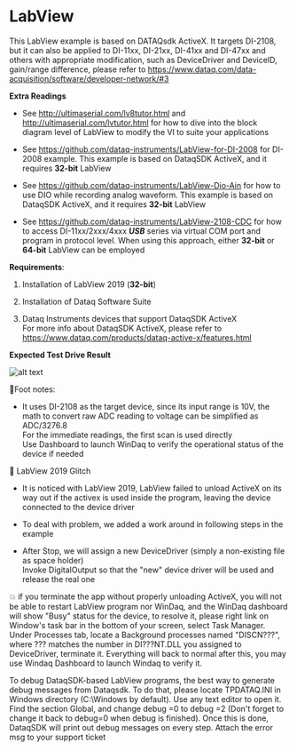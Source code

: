 # LabView
This LabView example is based on DATAQsdk ActiveX. It targets DI-2108, but it can also be applied to  DI-11xx, DI-21xx, DI-41xx and DI-47xx and others with appropriate modification, such as DeviceDriver and DeviceID, gain/range difference, please refer to https://www.dataq.com/data-acquisition/software/developer-network/#3

**Extra Readings**
  - See http://ultimaserial.com/lv8tutor.html and http://ultimaserial.com/lvtutor.html for how to dive into the block diagram level of LabView to modify the VI to suite your applications

  - See https://github.com/dataq-instruments/LabView-for-DI-2008 for DI-2008 example. This example is based on DataqSDK ActiveX, and it requires **32-bit** LabView

  - See https://github.com/dataq-instruments/LabView-Dio-Ain for how to use DIO while recording analog waveform. This example is based on DataqSDK ActiveX, and it requires **32-bit** LabView

  - See https://github.com/dataq-instruments/LabView-2108-CDC for how to access DI-11xx/2xxx/4xxx **_USB_** series via virtual COM port and program in  protocol level. When using this approach, either **32-bit** or **64-bit** LabView can be employed


**Requirements**:

  1) Installation of LabView 2019 (**32-bit**)
  
  2) Installation of Dataq Software Suite
  
  3) Dataq Instruments devices that support DataqSDK ActiveX<br/> 
  For more info about DataqSDK ActiveX, please refer to https://www.dataq.com/products/dataq-active-x/features.html

**Expected Test Drive Result**

![alt text](https://www.dataq.com/resources/repository/labview.gif "ScreenCapture by LICECap")

:notebook:Foot notes:
  - It uses DI-2108 as the target device, since its input range is 10V, the math to convert raw ADC reading to voltage can be simplified as ADC/3276.8 <br/>
  For the immediate readings, the first scan is used directly<br/>
  Use Dashboard to launch WinDaq to verify the operational status of the device if needed
  
:bug: LabView 2019 Glitch

  - It is noticed with LabView 2019, LabView failed to unload ActiveX on its way out if the activex is used inside the program, leaving the device connected to the device driver
  
  - To deal with problem, we added a work around in following steps in the example
  
  - After Stop, we will assign a new DeviceDriver (simply a non-existing file as space holder)<br/>
  Invoke DigitalOutput so that the "new" device driver will be used and release the real one<br/>
 
:boom: if you terminate the app without properly unloading ActiveX, you will not be able to restart LabView program nor WinDaq, and the WinDaq dashboard will show "Busy" status for the device, to resolve it, please right link on Window's task bar in the bottom of your screen, select Task Manager. Under Processes tab, locate a Background processes named "DISCN???", where ??? matches the number in DI???NT.DLL you assigned to DeviceDriver, terminate it. Everything will back to normal after this, you may use Windaq Dashboard to launch Windaq to verify it.

To debug DataqSDK-based LabView programs, the best way to generate debug messages from Dataqsdk. To do that, please locate TPDATAQ.INI in Windows directory (C:\Windows by default). Use any text editor to open it. Find the section Global, and change debug =0 to debug =2 (Don't forget to change it back to debug=0 when debug is finished). Once this is done, DataqSDK will print out debug messages on every step. Attach the error msg to your support ticket  
